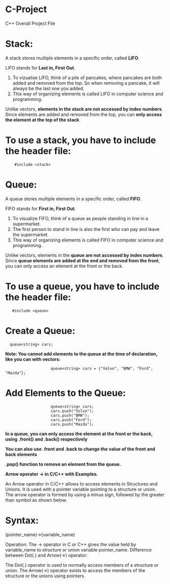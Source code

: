 # C-Project
C++ Overall Project File

# Stack:
A stack stores multiple elements in a specific order, called **LIFO**.

LIFO stands for **Last in, First Out**. 

1) To vizualise LIFO, think of a pile of pancakes, where pancakes are both added and removed from the top. So when removing a pancake, it will always be the last one you added. 
2) This way of organizing elements is called LIFO in computer science and programming.

Unlike vectors, **elements in the stack are not accessed by index numbers**. Since elements are added and removed from the top, you can **only access the element at the top of the stack**.

# To use a stack, you have to include the <stack> header file:
        #include <stack>
# Queue:
A queue stores multiple elements in a specific order, called **FIFO**.

FIFO stands for **First in, First Out**. 

1) To visualize FIFO, think of a queue as people standing in line in a supermarket.
2) The first person to stand in line is also the first who can pay and leave the supermarket.
3) This way of organizing elements is called FIFO in computer science and programming.

Unlike vectors, elements in the **queue are not accessed by index numbers**. Since **queue elements are added at the end and removed from the front**, you can only access an element at the front or the back.

# To use a queue, you have to include the <queue> header file:
       #include <queue>
# Create a Queue:
      queue<string> cars;
      
**Note: You cannot add elements to the queue at the time of declaration, like you can with vectors:**

                        queue<string> cars = {"Volvo", "BMW", "Ford", "Mazda"};
# Add Elements to the Queue:

                        queue<string> cars;
                        cars.push("Volvo");
                        cars.push("BMW");
                        cars.push("Ford");
                        cars.push("Mazda");
                        
**In a queue, you can only access the element at the front or the back, using .front() and .back() respectively**

**You can also use .front and .back to change the value of the front and back elements**

**.pop() function to remove an element from the queue.**


**Arrow operator -> in C/C++ with Examples.**

An Arrow operator in C/C++ allows to access elements in Structures and Unions. It is used with a pointer variable pointing to a structure or union. The arrow operator is formed by using a minus sign, followed by the greater than symbol as shown below. 

# Syntax:
(pointer_name)->(variable_name)

Operation: The -> operator in C or C++ gives the value held by variable_name to structure or union variable pointer_name.
Difference between Dot(.) and Arrow(->) operator:  

The Dot(.) operator is used to normally access members of a structure or union.
The Arrow(->) operator exists to access the members of the structure or the unions using pointers.
                
